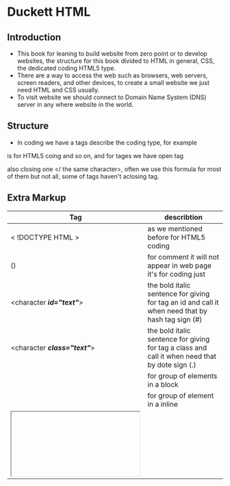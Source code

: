 # Duckett HTML
## Introduction
* This book for leaning to build website from zero point or to develop websites, the structure for this book divided to HTML in general, CSS, the dedicated coding HTML5 type.
* There are a way to access the web such as browsers, web servers, screen readers, and other devices, to create a small website we just need HTML and CSS usually.
* To visit website we should connect to Domain Name System (DNS) server in any where website in the world.
## Structure 
* In coding we have a tags describe the coding type, for example 
<!DOCTYPE HTML> is for HTML5 coing and so on, and for tages we have open tag 
<character attribute> also closing one </ the same character>, often we use this formula for most of them but not all, some of tags haven't aclosing tag.

## Extra Markup
| **Tag** | describtion |
| ------- | ----------- |
| &lt; !DOCTYPE HTML &gt; | as we mentioned before for HTML5 coding |
|(<!-- comment -->) | for comment it will not appear in web page it's for coding just |
| <character ***id="text"***> | the bold italic sentence for giving for tag an id and call it when need that by hash tag sign (#) |
| <character ***class="text"***> | the bold italic sentence for giving for tag a class and call it when need that by dote sign (.) |
| <div> | for group of elements in a block |
| <span> | for group of element in a inline |
| <iframe> | to open another website in same website that you make |
* There are a block statment tage thats mean it will take the page in separate line like <p> tag, on the other hand we have inline statment tag it appears in the same line of other inline tages like <b> tag.
* escape charater 
![img](https://i.pinimg.com/originals/e9/06/5f/e9065fb4413e79caec092dbc14e1a6cf.jpg)
## HTML5
* HTML5 define the header and footer tags in the body tag in coding page while the troditional HTML can't.
| Element | discribtion |
| ------- | ----------- |
| <header> | element represents a container for introductory content or a set of navigational links |
| <footer> | element defines a footer for a document or section |
| <nav> | element defines a set of navigation links |
| <article> | element specifies independent, self-contained content |
| <aside> | element defines some content aside from the content it is placed in (like a sidebar) |
| <section> | element defines a section in a document |
| <figure>/<figcaption> | <figure> tag specifies self-contained content, like illustrations, diagrams, photos, code listings, etc <figcaption> and element can be placed as the first or as the last child of a <figure> element |
| <div> | tag defines a division or a section in an HTML document |
| <hgroup> | element represents a multi-level heading for a section of a document |
## Process & Design 
* make wirefram ----> apply this in code (the general form of web, colos, etc...)

# Duckett JavaScript
## Introduction
* JavaScript make web more interactive by:
1- Access content
2- Modify content
3- Program rules
4- React of event
## The ABC of Programming 
* Computers create models of the world using data. The models use objects to represent physical things. 
* Objects can have: properties that tell us about the object; methods that perform tasks using the properties of that object; events which are triggered when a user interacts with the computer. 
* Programmers can write code to say "When this event occurs, run that code." 
* Web browsers use HTML markup to create a model of the web page. Each element creates its own node (which is a kind of object). 
* To make web pages interactive, you write code that uses the browser's model of the web page. 

